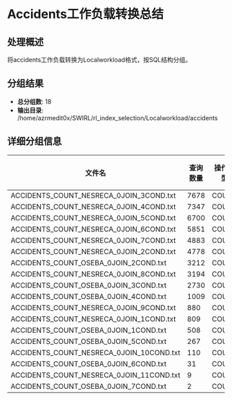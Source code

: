 # Accidents工作负载转换总结

## 处理概述
将accidents工作负载转换为Localworkload格式，按SQL结构分组。

## 分组结果
- **总分组数**: 18
- **输出目录**: /home/azrmedit0x/SWIRL/rl_index_selection/Localworkload/accidents

## 详细分组信息
| 文件名 | 查询数量 | 操作类型 | 表名 | JOIN数 | 条件数 |
|--------|----------|----------|------|--------|--------|
| ACCIDENTS_COUNT_NESRECA_0JOIN_3COND.txt | 7678 | COUNT | NESRECA | 0 | 3 |
| ACCIDENTS_COUNT_NESRECA_0JOIN_4COND.txt | 7347 | COUNT | NESRECA | 0 | 4 |
| ACCIDENTS_COUNT_NESRECA_0JOIN_5COND.txt | 6700 | COUNT | NESRECA | 0 | 5 |
| ACCIDENTS_COUNT_NESRECA_0JOIN_6COND.txt | 5851 | COUNT | NESRECA | 0 | 6 |
| ACCIDENTS_COUNT_NESRECA_0JOIN_7COND.txt | 4883 | COUNT | NESRECA | 0 | 7 |
| ACCIDENTS_COUNT_NESRECA_0JOIN_2COND.txt | 4778 | COUNT | NESRECA | 0 | 2 |
| ACCIDENTS_COUNT_OSEBA_0JOIN_2COND.txt | 3212 | COUNT | OSEBA | 0 | 2 |
| ACCIDENTS_COUNT_NESRECA_0JOIN_8COND.txt | 3194 | COUNT | NESRECA | 0 | 8 |
| ACCIDENTS_COUNT_OSEBA_0JOIN_3COND.txt | 2730 | COUNT | OSEBA | 0 | 3 |
| ACCIDENTS_COUNT_OSEBA_0JOIN_4COND.txt | 1009 | COUNT | OSEBA | 0 | 4 |
| ACCIDENTS_COUNT_NESRECA_0JOIN_9COND.txt | 880 | COUNT | NESRECA | 0 | 9 |
| ACCIDENTS_COUNT_NESRECA_0JOIN_1COND.txt | 809 | COUNT | NESRECA | 0 | 1 |
| ACCIDENTS_COUNT_OSEBA_0JOIN_1COND.txt | 508 | COUNT | OSEBA | 0 | 1 |
| ACCIDENTS_COUNT_OSEBA_0JOIN_5COND.txt | 267 | COUNT | OSEBA | 0 | 5 |
| ACCIDENTS_COUNT_NESRECA_0JOIN_10COND.txt | 110 | COUNT | NESRECA | 0 | 10 |
| ACCIDENTS_COUNT_OSEBA_0JOIN_6COND.txt | 31 | COUNT | OSEBA | 0 | 6 |
| ACCIDENTS_COUNT_NESRECA_0JOIN_11COND.txt | 9 | COUNT | NESRECA | 0 | 11 |
| ACCIDENTS_COUNT_OSEBA_0JOIN_7COND.txt | 2 | COUNT | OSEBA | 0 | 7 |
